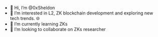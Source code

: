 - 👋 Hi, I’m @0xSheldon
- 👀 I’m interested in L2, ZK blockchain development and exploring new tech trends. 🌐
- 🌱 I’m currently learning ZKs
- 💞️ I’m looking to collaborate on ZKs researcher

<!---
0xSheldon/0xSheldon is a ✨ special ✨ repository because its `README.md` (this file) appears on your GitHub profile.
You can click the Preview link to take a look at your changes.
--->
